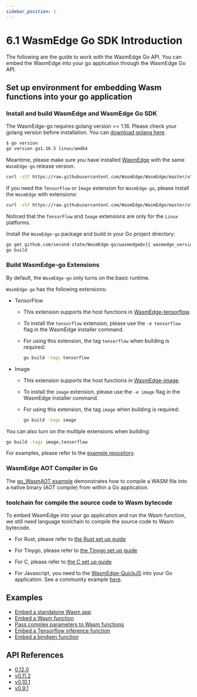 ```yaml
---
sidebar_position: 1
---
```


# 6.1 WasmEdge Go SDK Introduction

The following are the guide to work with the WasmEdge Go API. You can embed the WasmEdge into your go application through the WasmEdge Go API.

## Set up environment for embedding Wasm functions into your go application

### Install and build WasmEdge and WasmEdge Go SDK

The WasmEdge-go requires golang version >= 1.16. Please check your golang version before installation. You can [download golang here](https://golang.org/dl/).

```bash
$ go version
go version go1.16.5 linux/amd64
```

Meantime, please make sure you have installed [WasmEdge](/develop/build-and-run/install) with the same `WasmEdge-go` release version.

```bash
curl -sSf https://raw.githubusercontent.com/WasmEdge/WasmEdge/master/utils/install.sh | bash -s -- -v {{ wasmedge_version }}
```

If you need the `TensorFlow` or `Image` extension for `WasmEdge-go`, please install the `WasmEdge` with extensions:

```bash
curl -sSf https://raw.githubusercontent.com/WasmEdge/WasmEdge/master/utils/install.sh | bash -s -- -v {{ wasmedge_version }} -e tensorflow,image
```

Noticed that the `TensorFlow` and `Image` extensions are only for the `Linux` platforms.

Install the `WasmEdge-go` package and build in your Go project directory:

```bash
go get github.com/second-state/WasmEdge-go/wasmedge@v{{ wasmedge_version }}
go build
```

###  Build WasmEdge-go Extensions

By default, the `WasmEdge-go` only turns on the basic runtime.

`WasmEdge-go` has the following extensions:

- TensorFlow
  - This extension supports the host functions in [WasmEdge-tensorflow](https://github.com/second-state/WasmEdge-tensorflow).
  - To install the `tensorflow` extension, please use the `-e tensorflow` flag in the WasmEdge installer command.
  - For using this extension, the tag `tensorflow` when building is required:

      ```bash
      go build -tags tensorflow
      ```

- Image
  - This extension supports the host functions in [WasmEdge-image](https://github.com/second-state/WasmEdge-image).
  - To install the `image` extension, please use the `-e image` flag in the WasmEdge installer command.
  - For using this extension, the tag `image` when building is required:

      ```bash
      go build -tags image
      ```

You can also turn on the multiple extensions when building:

```bash
go build -tags image,tensorflow
```

For examples, please refer to the [example repository](https://github.com/second-state/WasmEdge-go-examples/).


### WasmEdge AOT Compiler in Go

The [go_WasmAOT example](https://github.com/second-state/WasmEdge-go-examples/tree/master/go_WasmAOT) demonstrates how to compile a WASM file into a native binary (AOT compile) from within a Go application.

### toolchain for compile the source code to Wasm bytecode

To embed WasmEdge into your go application and run the Wasm function, we still need language toolchain to compile the source code to Wasm bytecode.

* For Rust, please refer to [the Rust set up guide](/develop/rust/setup)

* For Tinygo, please refer to [the Tinygo set up guide](/develop/go/hello_world)

* For C, please refer to [the C set up guide](/develop/c/hello_world)

* For Javascript, you need to the [WasmEdge-QuickJS](https://github.com/second-state/wasmedge-quickjs) into your Go application. See a community example [here](https://github.com/Edgenesis/wasm-shifu-demo).


## Examples

- [Embed a standalone Wasm app](/embed/go/app)
- [Embed a Wasm function](/embed/go/function)
- [Pass complex parameters to Wasm functions](/embed/go/passing_data)
- [Embed a Tensorflow inference function](/embed/go/ai)
- [Embed a bindgen function](/embed/go/data)

## API References

- [0.12.0](/embed/go/reference/0.12.0)
- [v0.11.2](/embed/go/reference/0.11.2)
- [v0.10.1](/embed/go/reference/0.10.1)
- [v0.9.1](/embed/go/reference/0.9.1)

